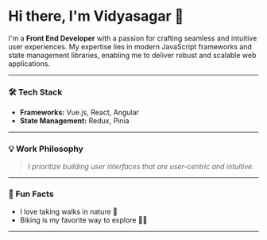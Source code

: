 # Hi there, I'm Vidyasagar 👋

I'm a **Front End Developer** with a passion for crafting seamless and intuitive user experiences. My expertise lies in modern JavaScript frameworks and state management libraries, enabling me to deliver robust and scalable web applications.

---

### 🛠️ Tech Stack
- **Frameworks:** Vue.js, React, Angular
- **State Management:** Redux, Pinia

---

### 💡 Work Philosophy
> *I prioritize building user interfaces that are user-centric and intuitive.*

---

### 🌱 Fun Facts
- I love taking walks in nature 🌳
- Biking is my favorite way to explore 🚴‍♂️

---

<!-- Optionally, add your favorite projects or social links here -->

<!--
### 🚀 Projects
- [Project Name](project-link) — Short description.

### 🌐 Connect with me
- [LinkedIn](your-linkedin-url)
- [Twitter](your-twitter-url)
-->
